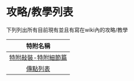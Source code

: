 # 攻略/教學列表

下列列出所有目前現有並且有寫在wiki內的攻略/教學

|特附名稱|
|:---:|
|[特附敲裝-特附細節篇](./anvil_enchbook.md)|
|[傳點列表](./to_list.md)|
